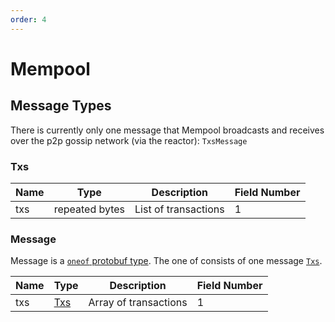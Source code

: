 ```yaml
---
order: 4
---
```

# Mempool 

## Message Types

There is currently only one message that Mempool broadcasts and receives over
the p2p gossip network (via the reactor): `TxsMessage`

### Txs 

| Name | Type           | Description          | Field Number |
|------|----------------|----------------------|--------------|
| txs  | repeated bytes | List of transactions | 1            |


### Message

Message is a [`oneof` protobuf type](https://developers.google.com/protocol-buffers/docs/proto#oneof). The one of consists of one message [`Txs`](#txs).

| Name | Type        | Description           | Field Number |
|------|-------------|-----------------------|--------------|
| txs  | [Txs](#txs) | Array of transactions | 1            |
